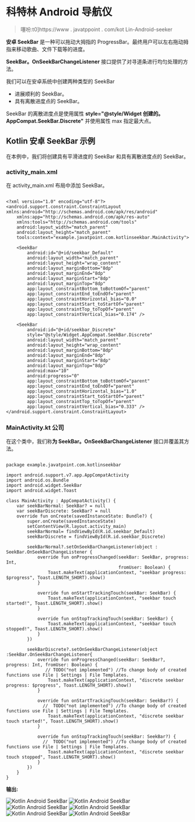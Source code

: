 # 科特林 Android 导航仪

> 噻吩:t0]https://www . javatppoint . com/kot Lin-Android-seeker

**安卓 SeekBar** 是一种可以拖动大拇指的 ProgressBar。最终用户可以左右拖动拇指来移动歌曲、文件下载等的进度。

**SeekBar。OnSeekBarChangeListener** 接口提供了对寻道条进行均匀处理的方法。

我们可以在安卓系统中创建两种类型的 SeekBar

*   进展顺利的 SeekBar。
*   具有离散进度点的 SeekBar。

SeekBar 的离散进度点是使用属性 **style="@style/Widget 创建的。AppCompat.SeekBar.Discrete"** 并使用属性 max 指定最大点。

## Kotlin 安卓 SeekBar 示例

在本例中，我们将创建具有平滑进度的 SeekBar 和具有离散进度点的 SeekBar。

### activity_main.xml

在 activity_main.xml 布局中添加 SeekBar。

```

<?xml version="1.0" encoding="utf-8"?>
<android.support.constraint.ConstraintLayout xmlns:android="http://schemas.android.com/apk/res/android"
    xmlns:app="http://schemas.android.com/apk/res-auto"
    xmlns:tools="http://schemas.android.com/tools"
    android:layout_width="match_parent"
    android:layout_height="match_parent"
    tools:context="example.javatpoint.com.kotlinseekbar.MainActivity">

    <SeekBar
        android:id="@+id/seekbar_Default"
        android:layout_width="match_parent"
        android:layout_height="wrap_content"
        android:layout_marginBottom="8dp"
        android:layout_marginEnd="8dp"
        android:layout_marginStart="8dp"
        android:layout_marginTop="8dp"
        app:layout_constraintBottom_toBottomOf="parent"
        app:layout_constraintEnd_toEndOf="parent"
        app:layout_constraintHorizontal_bias="0.0"
        app:layout_constraintStart_toStartOf="parent"
        app:layout_constraintTop_toTopOf="parent"
        app:layout_constraintVertical_bias="0.174" />

    <SeekBar
        android:id="@+id/seekbar_Discrete"
        style="@style/Widget.AppCompat.SeekBar.Discrete"
        android:layout_width="match_parent"
        android:layout_height="wrap_content"
        android:layout_marginBottom="8dp"
        android:layout_marginEnd="8dp"
        android:layout_marginStart="8dp"
        android:layout_marginTop="8dp"
        android:max="10"
        android:progress="0"
        app:layout_constraintBottom_toBottomOf="parent"
        app:layout_constraintEnd_toEndOf="parent"
        app:layout_constraintHorizontal_bias="1.0"
        app:layout_constraintStart_toStartOf="parent"
        app:layout_constraintTop_toTopOf="parent"
        app:layout_constraintVertical_bias="0.333" />
</android.support.constraint.ConstraintLayout>

```

### MainActivity.kt 公司

在这个类中，我们称**为 SeekBar。OnSeekBarChangeListener** 接口并覆盖其方法。

```

package example.javatpoint.com.kotlinseekbar

import android.support.v7.app.AppCompatActivity
import android.os.Bundle
import android.widget.SeekBar
import android.widget.Toast

class MainActivity : AppCompatActivity() {
    var seekBarNormal: SeekBar? = null
    var seekBarDiscrete: SeekBar? = null
    override fun onCreate(savedInstanceState: Bundle?) {
        super.onCreate(savedInstanceState)
        setContentView(R.layout.activity_main)
        seekBarNormal= findViewById(R.id.seekbar_Default)
        seekBarDiscrete = findViewById(R.id.seekbar_Discrete)

        seekBarNormal?.setOnSeekBarChangeListener(object : SeekBar.OnSeekBarChangeListener {
            override fun onProgressChanged(seekBar: SeekBar, progress: Int,
                                           fromUser: Boolean) {
                Toast.makeText(applicationContext, "seekbar progress: $progress", Toast.LENGTH_SHORT).show()
            }

            override fun onStartTrackingTouch(seekBar: SeekBar) {
                Toast.makeText(applicationContext, "seekbar touch started!", Toast.LENGTH_SHORT).show()
            }

            override fun onStopTrackingTouch(seekBar: SeekBar) {
                Toast.makeText(applicationContext, "seekbar touch stopped!", Toast.LENGTH_SHORT).show()
            }
        })

        seekBarDiscrete?.setOnSeekBarChangeListener(object :SeekBar.OnSeekBarChangeListener{
            override fun onProgressChanged(seekBar: SeekBar?, progress: Int, fromUser: Boolean) {
               // TODO("not implemented") //To change body of created functions use File | Settings | File Templates.
                Toast.makeText(applicationContext, "discrete seekbar progress: $progress", Toast.LENGTH_SHORT).show()
            }

            override fun onStartTrackingTouch(seekBar: SeekBar?) {
              //  TODO("not implemented") //To change body of created functions use File | Settings | File Templates.
                Toast.makeText(applicationContext, "discrete seekbar touch started!", Toast.LENGTH_SHORT).show()
            }

            override fun onStopTrackingTouch(seekBar: SeekBar?) {
              //  TODO("not implemented") //To change body of created functions use File | Settings | File Templates.
                Toast.makeText(applicationContext, "discrete seekbar touch stopped", Toast.LENGTH_SHORT).show()
            }
        })
    }
}

```

**输出:**

![Kotlin Android SeekBar](../Images/de5f7eea6f2ff83b0a52ce205d993997.png) ![Kotlin Android SeekBar](../Images/f77103d0a36eb0ea5b288bf2b5c3ec38.png)
![Kotlin Android SeekBar](../Images/72df7362c7094ec051199cda811531f1.png) ![Kotlin Android SeekBar](../Images/9206b164fc41018752c94ab4824ff1d0.png)
![Kotlin Android SeekBar](../Images/ced522642428ea68a35ba61253d657f5.png) ![Kotlin Android SeekBar](../Images/eef93d7d998cd4ae2513297e31e43bd0.png)